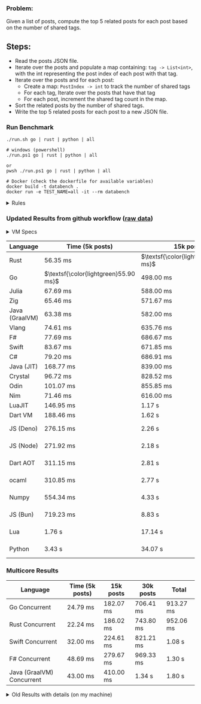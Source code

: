 ### Problem:

Given a list of posts, compute the top 5 related posts for each post based on the number of shared tags.

## Steps:

-   Read the posts JSON file.
-   Iterate over the posts and populate a map containing: `tag -> List<int>`, with the int representing the post index of each post with that tag.
-   Iterate over the posts and for each post:
    -   Create a map: `PostIndex -> int` to track the number of shared tags
    -   For each tag, Iterate over the posts that have that tag
    -   For each post, increment the shared tag count in the map.
-   Sort the related posts by the number of shared tags.
-   Write the top 5 related posts for each post to a new JSON file.

### Run Benchmark

```
./run.sh go | rust | python | all

# windows (powershell)
./run.ps1 go | rust | python | all

or
pwsh ./run.ps1 go | rust | python | all

# Docker (check the dockerfile for available variables)
docker build -t databench .
docker run -e TEST_NAME=all -it --rm databench
```

<details>
<summary> Rules </summary>

<h3>No:</h3>

-   FFI (including assembly inlining)
-   Unsafe code blocks
-   Custom benchmarking
-   Disabling runtime checks (bounds etc)
-   Specific hardware targeting

<h3>Must:</h3>

-   Support up to 100,000 posts
-   Parse json at runtime
-   Not hardcode number of posts
-   Support up to 100 tags
-   Use a stable release of the compiler/runtime
-   Represent tags as strings
</details>

### Updated Results from github workflow ([raw data](https://github.com/jinyus/related_post_gen/blob/main/raw_results.md))

<details>
<summary> VM Specs </summary>
NB: The benchmark runs on the Digital Ocean Droplet (CPU-Optimized).

-   CPU: 4 vCPUs
-   RAM: 8GB
-   OS: Ubuntu 22.04

[Source](https://docs.github.com/en/actions/using-github-hosted-runners/about-github-hosted-runners/about-github-hosted-runners#supported-runners-and-hardware-resources)

</details>

| Language       | Time (5k posts)                       | 15k posts                              | 30k posts                           | Total    |
| -------------- | ------------------------------------- | -------------------------------------- | ----------------------------------- | -------- |
| Rust           | 56.35 ms                              | $\textsf{\color{lightgreen}486.12 ms}$ | $\textsf{\color{lightgreen}1.93 s}$ | 2.47 s   |
| Go             | $\textsf{\color{lightgreen}55.90 ms}$ | 498.00 ms                              | 2.00 s                              | 2.55 s   |
| Julia          | 67.69 ms                              | 588.00 ms                              | 2.31 s                              | 2.97 s   |
| Zig            | 65.46 ms                              | 571.67 ms                              | 2.35 s                              | 2.99 s   |
| Java (GraalVM) | 63.38 ms                              | 582.00 ms                              | 2.35 s                              | 3.00 s   |
| Vlang          | 74.61 ms                              | 635.76 ms                              | 2.49 s                              | 3.20 s   |
| F#             | 77.69 ms                              | 686.67 ms                              | 2.44 s                              | 3.21 s   |
| Swift          | 83.67 ms                              | 671.85 ms                              | 2.61 s                              | 3.37 s   |
| C#             | 79.20 ms                              | 686.91 ms                              | 2.69 s                              | 3.46 s   |
| Java (JIT)     | 168.77 ms                             | 839.00 ms                              | 3.10 s                              | 4.11 s   |
| Crystal        | 96.72 ms                              | 828.52 ms                              | 3.28 s                              | 4.20 s   |
| Odin           | 101.07 ms                             | 855.85 ms                              | 3.39 s                              | 4.35 s   |
| Nim            | 71.46 ms                              | 616.00 ms                              | 4.67 s                              | 5.35 s   |
| LuaJIT         | 146.95 ms                             | 1.17 s                                 | 4.39 s                              | 5.71 s   |
| Dart VM        | 188.46 ms                             | 1.62 s                                 | 6.54 s                              | 8.35 s   |
| JS (Deno)      | 276.15 ms                             | 2.26 s                                 | 7.79 s                              | 10.33 s  |
| JS (Node)      | 271.92 ms                             | 2.18 s                                 | 8.67 s                              | 11.12 s  |
| Dart AOT       | 311.15 ms                             | 2.81 s                                 | 11.80 s                             | 14.92 s  |
| ocaml          | 310.85 ms                             | 2.77 s                                 | 12.05 s                             | 15.12 s  |
| Numpy          | 554.34 ms                             | 4.33 s                                 | 18.21 s                             | 23.09 s  |
| JS (Bun)       | 719.23 ms                             | 8.83 s                                 | 40.35 s                             | 49.90 s  |
| Lua            | 1.76 s                                | 17.14 s                                | 68.95 s                             | 87.85 s  |
| Python         | 3.43 s                                | 34.07 s                                | 142.47 s                            | 179.98 s |

### Multicore Results

| Language                  | Time (5k posts) | 15k posts | 30k posts | Total     |
| ------------------------- | --------------- | --------- | --------- | --------- |
| Go Concurrent             | 24.79 ms        | 182.07 ms | 706.41 ms | 913.27 ms |
| Rust Concurrent           | 22.24 ms        | 186.02 ms | 743.80 ms | 952.06 ms |
| Swift Concurrent          | 32.00 ms        | 224.61 ms | 821.21 ms | 1.08 s    |
| F# Concurrent             | 48.69 ms        | 279.67 ms | 969.33 ms | 1.30 s    |
| Java (GraalVM) Concurrent | 43.00 ms        | 410.00 ms | 1.34 s    | 1.80 s    |

<details>
<summary> Old Results with details (on my machine) </summary>

| Language   | Processing Time | Total (+ I/O) | Details                                                                                                                                                                                                                                                                                         |
| ---------- | --------------- | ------------- | ----------------------------------------------------------------------------------------------------------------------------------------------------------------------------------------------------------------------------------------------------------------------------------------------- |
| Rust       | -               | 4.5s          | Initial                                                                                                                                                                                                                                                                                         |
| Rust v2    | -               | 2.60s         | Replace std HashMap with fxHashMap by [phazer99](https://www.reddit.com/r/rust/comments/16plgok/comment/k1rtr4x/?utm_source=share&utm_medium=web2x&context=3)                                                                                                                                   |
| Rust v3    | -               | 1.28s         | Preallocate and reuse map and unstable sort by [vdrmn](https://www.reddit.com/r/rust/comments/16plgok/comment/k1rzo7g/?utm_source=share&utm_medium=web2x&context=3) and [Darksonn](https://www.reddit.com/r/rust/comments/16plgok/comment/k1rzwdx/?utm_source=share&utm_medium=web2x&context=3) |
| Rust v4    | -               | 0.13s         | Use Post index as key instead of Pointer and Binary Heap by [RB5009](https://www.reddit.com/r/rust/comments/16plgok/comment/k1s5ea0/?utm_source=share&utm_medium=web2x&context=3)                                                                                                               |
| Rust v5    | 38ms            | 52ms          | Rm hashing from loop and use vec[count] instead of map[index]count by RB5009                                                                                                                                                                                                                    |
| Rust v6    | 23ms            | 36ms          | Optimized Binary Heap Ops by [scottlamb](https://github.com/jinyus/related_post_gen/pull/12)                                                                                                                                                                                                    |
| Rust Rayon | 9ms             | 22ms          | Parallelize by [masmullin2000](https://github.com/jinyus/related_post_gen/pull/4)                                                                                                                                                                                                               |
| Rust Rayon | 8ms             | 22ms          | Remove comparison out of hot loop                                                                                                                                                                                                                                                               |
| ⠀          | ⠀               | ⠀             | ⠀                                                                                                                                                                                                                                                                                               |
| Go         | -               | 1.5s          | Initial                                                                                                                                                                                                                                                                                         |
| Go v2      | -               | 80ms          | Add rust optimizations                                                                                                                                                                                                                                                                          |
| Go v3      | 56ms            | 70ms          | Use goccy/go-json                                                                                                                                                                                                                                                                               |
| Go v3      | 34ms            | 55ms          | Use generic binaryheap by [DrBlury](https://github.com/jinyus/related_post_gen/pull/7)                                                                                                                                                                                                          |
| Go v4      | 26ms            | 50ms          | Replace binary heap with custom priority queue                                                                                                                                                                                                                                                  |
| Go v5      | 20ms            | 43ms          | Remove comparison out of hot loop                                                                                                                                                                                                                                                               |
| Go Con     | 10ms            | 33ms          | Go concurrency by [tirprox](https://github.com/jinyus/related_post_gen/pull/17) and [DrBlury](https://github.com/jinyus/related_post_gen/pull/8)                                                                                                                                                |
| Go Con v2  | 5ms             | 29ms          | Use arena, use waitgroup, rm binheap by [DrBlury](https://github.com/jinyus/related_post_gen/pull/20)                                                                                                                                                                                           |
| ⠀          | ⠀               | ⠀             | ⠀                                                                                                                                                                                                                                                                                               |
| Python     | -               | 7.81s         | Initial                                                                                                                                                                                                                                                                                         |
| Python v2  | 1.35s           | 1.53s         | Add rust optimizations by [dave-andersen](https://github.com/jinyus/related_post_gen/pull/10)                                                                                                                                                                                                   |
| Numpy      | 0.57s           | 0.85s         | Numpy implementation by [Copper280z](https://github.com/jinyus/related_post_gen/pull/11)                                                                                                                                                                                                        |
| ⠀          | ⠀               | ⠀             | ⠀                                                                                                                                                                                                                                                                                               |
| Crystal    | 50ms            | 96ms          | Inital w/ previous optimizations                                                                                                                                                                                                                                                                |
| Crystal v2 | 33ms            | 72ms          | Replace binary heap with custom priority queue                                                                                                                                                                                                                                                  |
| ⠀          | ⠀               | ⠀             | ⠀                                                                                                                                                                                                                                                                                               |
| Odin       | 110ms           | 397ms         | Ported from golang code                                                                                                                                                                                                                                                                         |
| Odin v2    | 104ms           | 404ms         | Remove comparison out of hot loop                                                                                                                                                                                                                                                               |
| ⠀          | ⠀               | ⠀             | ⠀                                                                                                                                                                                                                                                                                               |
| Dart VM    | 125ms           | 530ms         | Ported frog golang code                                                                                                                                                                                                                                                                         |
| Dart bin   | 274ms           | 360ms         | Compiled executable                                                                                                                                                                                                                                                                             |
| ⠀          | ⠀               | ⠀             | ⠀                                                                                                                                                                                                                                                                                               |
| Vlang      | 339ms           | 560ms         | Ported from golang code                                                                                                                                                                                                                                                                         |
| ⠀          | ⠀               | ⠀             | ⠀                                                                                                                                                                                                                                                                                               |
| Zig        | 80ms            | 110ms         | Provided by [akhildevelops](https://github.com/jinyus/related_post_gen/pull/30)                                                                                                                                                                                                                 |

</details>

